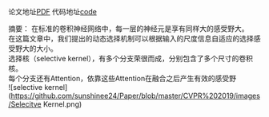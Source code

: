 论文地址[PDF](https://arxiv.org/pdf/1903.06586.pdf)
代码地址[code](https://github.com/implus/SKNet)

摘要：
在标准的卷积神经网络中，每一层的神经元是享有同样大的感受野大。  
在这篇文章中，我们提出的动态选择机制可以根据输入的尺度信息自适应的选择感受野大的大小。  
选择核（selective kernel），有多个分支荣很而成，分别包含了多个尺寸的卷积核。  
每个分支还有Attention，依靠这些Attention在融合之后产生有效的感受野  
![selective kernel](https://github.com/sunshinee24/Paper/blob/master/CVPR%202019/images/Selecitve Kernel.png)
